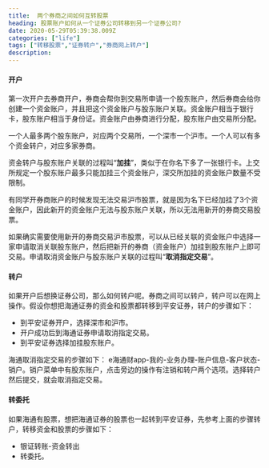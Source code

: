 ```yaml
---
title:  两个券商之间如何互转股票
heading: 股票账户如何从一个证券公司转移到另一个证券公司?
date: 2020-05-29T05:39:38.009Z
categories: ["life"]
tags: ["转移股票","证券转户","券商网上转户"]
description: 
---
```


#### 开户  
第一次开户去券商开户，券商会帮你到交易所申请一个股东账户，然后券商会给你创建一个资金账户，并且把这个资金账户与股东账户关联。资金账户相当于银行卡，股东账户相当于身份证。资金账户由券商进行分配，股东账户由交易所分配。

一个人最多两个股东账户，对应两个交易所，一个深市一个沪市。一个人可以有多个资金转户，对应多家券商。

资金转户与股东账户关联的过程叫“**加挂**”，类似于在你名下多了一张银行卡。上交所规定一个股东账户最多只能加挂三个资金账户，深交所加挂的资金账户数量不受限制。

有同学开券商账户的时候发现无法交易沪市股票，就是因为名下已经加挂了3个资金账户，因此新开的资金账户无法与股东账户关联，所以无法用新开的券商交易股票。

如果确实需要使用新开的券商交易沪市股票，可以从已经关联的资金账户中选择一家申请取消关联股东账户，然后把新开的券商（资金账户）加挂到股东账户上即可交易。申请取消资金账户与股东账户关联的过程叫“**取消指定交易**”。

#### 转户
如果开户后想换证券公司，那么如何转户呢。券商之间可以转户，转户可以在网上操作。假设你想把海通证券的资金和股票都转移到平安证券，转户的步骤如下：
- 到平安证券开户，选择深市和沪市。
- 开户成功后到海通证券申请取消指定交易。
- 到平安证券选择加挂股东账户。

海通取消指定交易的步骤如下：
e海通财app-我的-业务办理-账户信息-客户状态-销户。销户菜单中有股东账户，点击旁边的操作有注销和转户两个选项。选择转户然后提交，就会取消指定交易。


#### 转委托

如果海通有股票，想把海通证券的股票也一起转到平安证券，先参考上面的步骤转户，转移资金和股票的步骤如下：

- 银证转账-资金转出
- 转委托。


